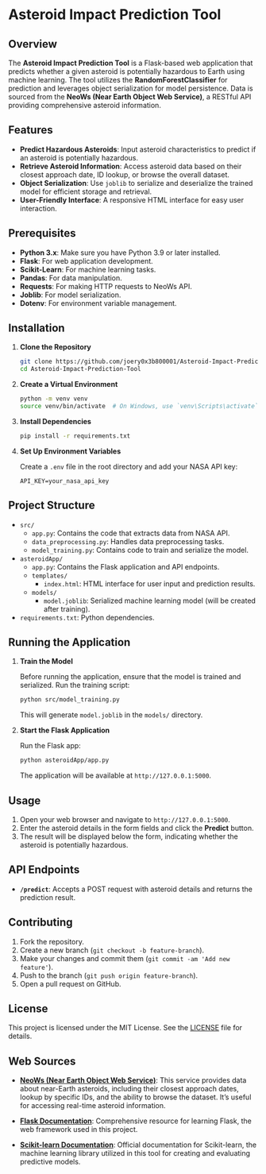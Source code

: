 # Asteroid Impact Prediction Tool

## Overview

The **Asteroid Impact Prediction Tool** is a Flask-based web application that predicts whether a given asteroid is potentially hazardous to Earth using machine learning. The tool utilizes the **RandomForestClassifier** for prediction and leverages object serialization for model persistence. Data is sourced from the **NeoWs (Near Earth Object Web Service)**, a RESTful API providing comprehensive asteroid information.

## Features

- **Predict Hazardous Asteroids**: Input asteroid characteristics to predict if an asteroid is potentially hazardous.
- **Retrieve Asteroid Information**: Access asteroid data based on their closest approach date, ID lookup, or browse the overall dataset.
- **Object Serialization**: Use `joblib` to serialize and deserialize the trained model for efficient storage and retrieval.
- **User-Friendly Interface**: A responsive HTML interface for easy user interaction.

## Prerequisites

- **Python 3.x**: Make sure you have Python 3.9 or later installed.
- **Flask**: For web application development.
- **Scikit-Learn**: For machine learning tasks.
- **Pandas**: For data manipulation.
- **Requests**: For making HTTP requests to NeoWs API.
- **Joblib**: For model serialization.
- **Dotenv**: For environment variable management.

## Installation

1. **Clone the Repository**

   ```bash
   git clone https://github.com/joery0x3b800001/Asteroid-Impact-Prediction-Tool
   cd Asteroid-Impact-Prediction-Tool
   ```

2. **Create a Virtual Environment**

   ```bash
   python -m venv venv
   source venv/bin/activate  # On Windows, use `venv\Scripts\activate`
   ```

3. **Install Dependencies**

   ```bash
   pip install -r requirements.txt
   ```

4. **Set Up Environment Variables**

   Create a `.env` file in the root directory and add your NASA API key:

   ```plaintext
   API_KEY=your_nasa_api_key
   ```

## Project Structure

- `src/`
  - `app.py`: Contains the code that extracts data from NASA API.
  - `data_preprocessing.py`: Handles data preprocessing tasks.
  - `model_training.py`: Contains code to train and serialize the model.
- `asteroidApp/`
  - `app.py`: Contains the Flask application and API endpoints.
  - `templates/`
    - `index.html`: HTML interface for user input and prediction results.
  - `models/`
    - `model.joblib`: Serialized machine learning model (will be created after training).
- `requirements.txt`: Python dependencies.

## Running the Application

1. **Train the Model**

   Before running the application, ensure that the model is trained and serialized. Run the training script:

   ```bash
   python src/model_training.py
   ```

   This will generate `model.joblib` in the `models/` directory.

2. **Start the Flask Application**

   Run the Flask app:

   ```bash
   python asteroidApp/app.py
   ```

   The application will be available at `http://127.0.0.1:5000`.

## Usage

1. Open your web browser and navigate to `http://127.0.0.1:5000`.
2. Enter the asteroid details in the form fields and click the **Predict** button.
3. The result will be displayed below the form, indicating whether the asteroid is potentially hazardous.

## API Endpoints

- **`/predict`**: Accepts a POST request with asteroid details and returns the prediction result.

## Contributing

1. Fork the repository.
2. Create a new branch (`git checkout -b feature-branch`).
3. Make your changes and commit them (`git commit -am 'Add new feature'`).
4. Push to the branch (`git push origin feature-branch`).
5. Open a pull request on GitHub.

## License

This project is licensed under the MIT License. See the [LICENSE](./LICENSE.md) file for details.

## Web Sources

- **[NeoWs (Near Earth Object Web Service)](http://neo.jpl.nasa.gov/)**: This service provides data about near-Earth asteroids, including their closest approach dates, lookup by specific IDs, and the ability to browse the dataset. It’s useful for accessing real-time asteroid information.

- **[Flask Documentation](https://flask.palletsprojects.com/)**: Comprehensive resource for learning Flask, the web framework used in this project.

- **[Scikit-learn Documentation](https://scikit-learn.org/stable/)**: Official documentation for Scikit-learn, the machine learning library utilized in this tool for creating and evaluating predictive models.
